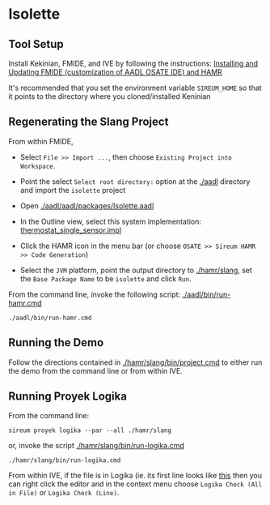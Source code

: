 # Isolette

## Tool Setup

Install Kekinian, FMIDE, and IVE by following the instructions: [Installing and Updating FMIDE (customization of AADL OSATE IDE) and HAMR](https://hamr.sireum.org/hamr-doc/ch0X-hamr-installation.html#installing-and-updating-fmide-customization-of-aadl-osate-ide-and-hamr) 

It's recommended that you set the environment variable ``SIREUM_HOME`` so that it points to the directory where you cloned/installed Keninian


## Regenerating the Slang Project

From within FMIDE, 

- Select ``File >> Import ...``, then choose ``Existing Project into Workspace``.

- Point the select ``Select root directory:`` option at the [./aadl](./aadl) directory
  and import the ``isolette`` project

- Open [./aadl/aadl/packages/Isolette.aadl](./aadl/aadl/packages/Isolette.aadl)

- In the Outline view, select this system implementation: [thermostat_single_sensor.impl](./aadl/aadl/packages/Isolette.aadl#L171)

- Click the HAMR icon in the menu bar (or choose ``OSATE >> Sireum HAMR >> Code Generation``)

- Select the ``JVM`` platform, point the output directory to [./hamr/slang](./hamr/slang/), set the ``Base Package Name`` to be ``isolette`` and click ``Run``.


From the command line, invoke the following script: [./aadl/bin/run-hamr.cmd](./aadl/bin/run-hamr.cmd)

```
./aadl/bin/run-hamr.cmd
```

## Running the Demo

Follow the directions contained in [./hamr/slang/bin/project.cmd](./hamr/slang/bin/project.cmd#L19-L50) to either run the demo from the command line or from within IVE.

## Running Proyek Logika

From the command line:

```
sireum proyek logika --par --all ./hamr/slang
```

or, invoke the script [./hamr/slang/bin/run-logika.cmd](./hamr/slang/bin/run-logika.cmd)

```
./hamr/slang/bin/run-logika.cmd
```

From within IVE, if the file is in Logika (ie. its first line looks like [this](./hamr/slang/src/main/component/isolette/Monitor/Manage_Alarm_impl_thermostat_monitor_temperature_manage_alarm.scala#L1) then you can right click the editor and in the context menu choose ``Logika Check (All in File)`` or ``Logika Check (Line)``.